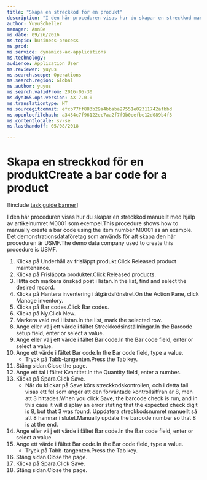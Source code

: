 ```yaml
--- 
title: "Skapa en streckkod för en produkt"
description: "I den här proceduren visas hur du skapar en streckkod manuellt med hjälp av artikelnumret M0001 som exempel."
author: YuyuScheller
manager: AnnBe
ms.date: 09/26/2016
ms.topic: business-process
ms.prod: 
ms.service: dynamics-ax-applications
ms.technology: 
audience: Application User
ms.reviewer: yuyus
ms.search.scope: Operations
ms.search.region: Global
ms.author: yuyus
ms.search.validFrom: 2016-06-30
ms.dyn365.ops.version: AX 7.0.0
ms.translationtype: HT
ms.sourcegitcommit: efcb77ff883b29a4bbaba27551e02311742afbbd
ms.openlocfilehash: a3434c7f96122ec7aa2f7f9b0eefbe12d089b4f3
ms.contentlocale: sv-se
ms.lasthandoff: 05/08/2018

---
```

# <a name="create-a-bar-code-for-a-product"></a><span data-ttu-id="a9335-103">Skapa en streckkod för en produkt</span><span class="sxs-lookup"><span data-stu-id="a9335-103">Create a bar code for a product</span></span>

[!include [task guide banner](../../includes/task-guide-banner.md)]

<span data-ttu-id="a9335-104">I den här proceduren visas hur du skapar en streckkod manuellt med hjälp av artikelnumret M0001 som exempel.</span><span class="sxs-lookup"><span data-stu-id="a9335-104">This procedure shows how to manually create a bar code using the item number M0001 as an example.</span></span> <span data-ttu-id="a9335-105">Det demonstrationsdataföretag som används för att skapa den här proceduren är USMF.</span><span class="sxs-lookup"><span data-stu-id="a9335-105">The demo data company used to create this procedure is USMF.</span></span>

1. <span data-ttu-id="a9335-106">Klicka på Underhåll av frisläppt produkt.</span><span class="sxs-lookup"><span data-stu-id="a9335-106">Click Released product maintenance.</span></span>
2. <span data-ttu-id="a9335-107">Klicka på Frisläppta produkter.</span><span class="sxs-lookup"><span data-stu-id="a9335-107">Click Released products.</span></span>
3. <span data-ttu-id="a9335-108">Hitta och markera önskad post i listan.</span><span class="sxs-lookup"><span data-stu-id="a9335-108">In the list, find and select the desired record.</span></span>
4. <span data-ttu-id="a9335-109">Klicka på Hantera inventering i åtgärdsfönstret.</span><span class="sxs-lookup"><span data-stu-id="a9335-109">On the Action Pane, click Manage inventory.</span></span>
5. <span data-ttu-id="a9335-110">Klicka på Bar codes.</span><span class="sxs-lookup"><span data-stu-id="a9335-110">Click Bar codes.</span></span>
6. <span data-ttu-id="a9335-111">Klicka på Ny.</span><span class="sxs-lookup"><span data-stu-id="a9335-111">Click New.</span></span>
7. <span data-ttu-id="a9335-112">Markera vald rad i listan.</span><span class="sxs-lookup"><span data-stu-id="a9335-112">In the list, mark the selected row.</span></span>
8. <span data-ttu-id="a9335-113">Ange eller välj ett värde i fältet Streckkodsinställningar.</span><span class="sxs-lookup"><span data-stu-id="a9335-113">In the Barcode setup field, enter or select a value.</span></span>
9. <span data-ttu-id="a9335-114">Ange eller välj ett värde i fältet Bar code.</span><span class="sxs-lookup"><span data-stu-id="a9335-114">In the Bar code field, enter or select a value.</span></span>
10. <span data-ttu-id="a9335-115">Ange ett värde i fältet Bar code.</span><span class="sxs-lookup"><span data-stu-id="a9335-115">In the Bar code field, type a value.</span></span>
    * <span data-ttu-id="a9335-116">Tryck på Tabb-tangenten.</span><span class="sxs-lookup"><span data-stu-id="a9335-116">Press the Tab key.</span></span>  
11. <span data-ttu-id="a9335-117">Stäng sidan.</span><span class="sxs-lookup"><span data-stu-id="a9335-117">Close the page.</span></span>
12. <span data-ttu-id="a9335-118">Ange ett tal i fältet Kvantitet.</span><span class="sxs-lookup"><span data-stu-id="a9335-118">In the Quantity field, enter a number.</span></span>
13. <span data-ttu-id="a9335-119">Klicka på Spara.</span><span class="sxs-lookup"><span data-stu-id="a9335-119">Click Save.</span></span>
    * <span data-ttu-id="a9335-120">När du klickar på Save körs streckkodskontrollen, och i detta fall visas ett fel som anger att den förväntade kontrollsiffran är 8, men att 3 hittades.</span><span class="sxs-lookup"><span data-stu-id="a9335-120">When you click Save, the barcode check is run, and in this case it will display an error stating that the expected check digit is 8, but that 3 was found.</span></span> <span data-ttu-id="a9335-121">Uppdatera streckkodsnumret manuellt så att 8 hamnar i slutet.</span><span class="sxs-lookup"><span data-stu-id="a9335-121">Manually update the barcode number so that 8 is at the end.</span></span>  
14. <span data-ttu-id="a9335-122">Ange eller välj ett värde i fältet Bar code.</span><span class="sxs-lookup"><span data-stu-id="a9335-122">In the Bar code field, enter or select a value.</span></span>
15. <span data-ttu-id="a9335-123">Ange ett värde i fältet Bar code.</span><span class="sxs-lookup"><span data-stu-id="a9335-123">In the Bar code field, type a value.</span></span>
    * <span data-ttu-id="a9335-124">Tryck på Tabb-tangenten.</span><span class="sxs-lookup"><span data-stu-id="a9335-124">Press the Tab key.</span></span>  
16. <span data-ttu-id="a9335-125">Stäng sidan.</span><span class="sxs-lookup"><span data-stu-id="a9335-125">Close the page.</span></span>
17. <span data-ttu-id="a9335-126">Klicka på Spara.</span><span class="sxs-lookup"><span data-stu-id="a9335-126">Click Save.</span></span>
18. <span data-ttu-id="a9335-127">Stäng sidan.</span><span class="sxs-lookup"><span data-stu-id="a9335-127">Close the page.</span></span>


